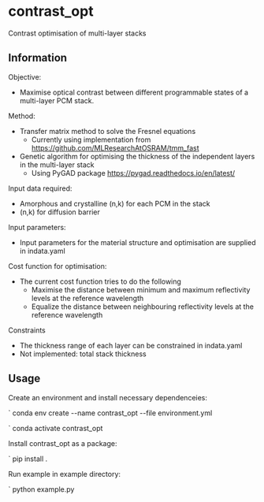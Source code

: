 # contrast_opt
Contrast optimisation of multi-layer stacks

## Information

Objective:
- Maximise optical contrast between different programmable states of a multi-layer PCM stack.

Method:
- Transfer matrix method to solve the Fresnel equations
    - Currently using implementation from https://github.com/MLResearchAtOSRAM/tmm_fast
- Genetic algorithm for optimising the thickness of the independent layers in the multi-layer stack
    - Using PyGAD package https://pygad.readthedocs.io/en/latest/

Input data required:
- Amorphous and crystalline (n,k) for each PCM in the stack
- (n,k) for diffusion barrier

Input parameters:
- Input parameters for the material structure and optimisation are supplied in indata.yaml

Cost function for optimisation:
- The current cost function tries to do the following
    - Maximise the distance between minimum and maximum reflectivity levels at the reference wavelength
    - Equalize the distance between neighbouring reflectivity levels at the reference wavelength

Constraints
- The thickness range of each layer can be constrained in indata.yaml
- Not implemented: total stack thickness

## Usage

Create an environment and install necessary dependenceies:

` conda env create --name contrast_opt --file environment.yml

` conda activate contrast_opt

Install contrast_opt as a package:

` pip install .

Run example in example directory:

` python example.py
